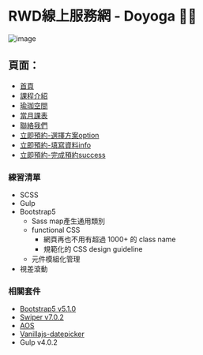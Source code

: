 # RWD線上服務網 - Doyoga 🧘🏾

![image](https://github.com/zyan-c/doyoga/blob/master/doyoga-gh.gif)

## 頁面：

- [首頁](https://zyan-c.github.io/doyoga/index.html)
- [課程介紹](https://zyan-c.github.io/doyoga/course-intro.html)
- [瑜珈空間](https://zyan-c.github.io/doyoga/space-intro.html)
- [當月課表](https://zyan-c.github.io/doyoga/schedule-intro.html)
- [聯絡我們](https://zyan-c.github.io/doyoga/contact.html)
- [立即預約-選擇方案option](https://zyan-c.github.io/doyoga/booking-optionv2.html)
- [立即預約-填寫資料info](https://zyan-c.github.io/doyoga/booking-info.html)
- [立即預約-完成預約success](https://zyan-c.github.io/doyoga/booking-success.html)

### 練習清單

- SCSS
- Gulp
- Bootstrap5
  - Sass map產生通用類別
  - functional CSS
    - 網頁再也不用有超過 1000+ 的 class name
    - 規範化的 CSS design guideline
  - 元件模組化管理
- 視差滾動

### 相關套件

- [Bootstrap5 v5.1.0](https://getbootstrap.com/)
- [Swiper v7.0.2](https://swiperjs.com/)
- [AOS](https://michalsnik.github.io/aos/)
- [Vanillajs-datepicker](https://mymth.github.io/vanillajs-datepicker/#/)
- Gulp v4.0.2